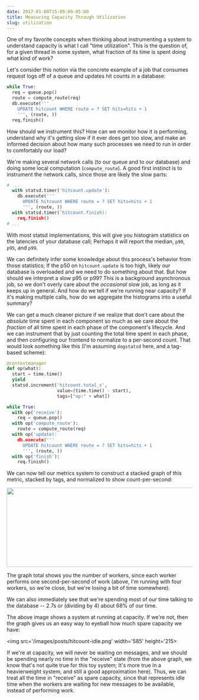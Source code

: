 ```yaml
---
date: 2017-01-08T15:09:09-05:00
title: Measuring Capacity Through Utilization
slug: utilization
---
```


One of my favorite concepts when thinking about instrumenting a system
to understand capacity is what I call "time utilization". This is the
question of, for a given thread in some system, what fraction of its
time is spent doing what kind of work?

Let's consider this notion via the concrete example of a job that
consumes request logs off of a queue and updates hit counts in a
database:

```python
while True:
  req = queue.pop()
  route = compute_route(req)
  db.execute('''
    UPDATE hitcount WHERE route = ? SET hits=hits + 1
    ''', (route, ))
  req.finish()
```

How should we instrument this? How can we monitor how it is
performing, understand why it's getting slow if it ever does get too
slow, and make an informed decision about how many such processes we
need to run in order to comfortably our load?

We're making several network calls (to our queue and to our database)
and doing some local computation (`compute_route`). A good first
instinct is to instrument the network calls, since those are likely
the slow parts:

```python
# ...
  with statsd.timer('hitcount.update'):
    db.execute('''
      UPDATE hitcount WHERE route = ? SET hits=hits + 1
      ''', (route, ))
  with statsd.timer('hitcount.finish):
    req.finish()
# ...
```

With most statsd implementations, this will give you histogram
statistics on the latencies of your database call; Perhaps it will
report the median, `p90`, `p95`, and `p99`.

We can definitely infer some knowledge about this process's behavior
from those statistics; If the p50 on `hitcount.update` is too high,
likely our database is overloaded and we need to do something about
that. But how should we interpret a slow p95 or p99? This is a
background asynchronous job, so we don't overly care about the
*occasional* slow job, as long as it keeps up in general. And how do
we tell if we're running near capacity? If it's making multiple calls,
how do we aggregate the histograms into a useful summary?

We can get a much cleaner picture if we realize that don't care about
the *absolute* time spent in each component so much as we care about
the *fraction* of all time spent in each phase of the component's
lifecycle. And we can instrument that by just counting the total time
spent in each phase, and then configuring our frontend to normalize to
a per-second count. That would look something like this (I'm assuming
`dogstatsd` here, and a tag-based scheme):


```python
@contextmanager
def op(what):
  start = time.time()
  yield
  statsd.increment('hitcount.total_s',
                   value=(time.time() - start),
                   tags=["op:" + what])

while True:
  with op('receive'):
    req = queue.pop()
  with op('compute_route'):
    route = compute_route(req)
  with op('update):
    db.execute('''
      UPDATE hitcount WHERE route = ? SET hits=hits + 1
      ''', (route, ))
  with op('finish'):
    req.finish()

```

We can now tell our metrics system to construct a stacked graph of
this metric, stacked by tags, and normalized to show count-per-second:

<img src='/images/posts/hitcount.png' width='585' height='214'>

The graph total shows you the number of workers, since each worker
performs one second-per-second of work (above, I'm running with four
workers, so we're close, but we're losing a bit of time somewhere).

We can also immediately see that we're spending most of our time
talking to the database -- 2.7s or (dividing by 4) about 68% of our
time.

The above image shows a system at running at capacity. If we're not,
then the graph gives us an easy way to eyeball how much spare capacity
we have:

<img src='/images/posts/hitcount-idle.png' width='585' height='215>

If we're at capacity, we will never be waiting on messages, and we
should be spending nearly no time in the "receive" state (from the
above graph, we know that's not quite true for this toy system; It's
more true in a heavierweight system, and still a good approximation
here). Thus, we can treat all the time in "receive" as spare capacity,
since that represents idle time when the workers are waiting for new
messages to be available, instead of performing work.

